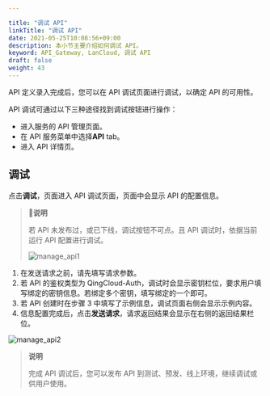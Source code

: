 ```yaml
---

title: "调试 API"
linkTitle: "调试 API"
date: 2021-05-25T10:08:56+09:00
description: 本小节主要介绍如何调试 API。 
keyword: API_Gateway, LanCloud, 调试 API
draft: false
weight: 43
---
```


API 定义录入完成后，您可以在 API 调试页面进行调试，以确定 API 的可用性。

API 调试可通过以下三种途径找到调试按钮进行操作：

- 进入服务的 API 管理页面。
- 在 API 服务菜单中选择**API** tab。
- 进入 API 详情页。

## 调试

 点击**调试**，页面进入 API 调试页面，页面中会显示 API 的配置信息。

> **说明**
>
>  若 API 未发布过，或已下线，调试按钮不可点。且 API 调试时，依据当前运行 API 配置进行调试。
>
> ![manage_api1](../_images/manage_api1.png)

1. 在发送请求之前，请先填写请求参数。
2. 若 API 的鉴权类型为 QingCloud-Auth，调试时会显示密钥栏位，要求用户填写绑定的密钥信息。若绑定多个密钥，填写绑定的一个即可。
3. 若 API 创建时在步骤 3 中填写了示例信息，调试页面右侧会显示示例内容。
4. 信息配置完成后，点击**发送请求**，请求返回结果会显示在右侧的返回结果栏位。

![manage_api2](../_images/manage_api2.png)

> **说明**
>
> 完成 API 调试后，您可以发布 API 到测试、预发、线上环境，继续调试或供用户使用。

